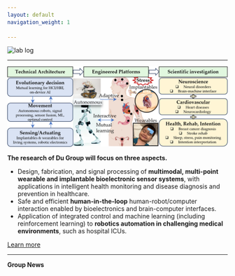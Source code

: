 ```yaml
---
layout: default
navigation_weight: 1

---
```


![lab log](lab_cover.png)

---------
![lab focus](group_focus.png)

**The research of Du Group will focus on three aspects.**
* Design, fabrication, and signal processing of **multimodal, multi-point wearable and implantable bioelectronic sensor systems**, with applications in intelligent health monitoring and disease diagnosis and prevention in healthcare.
* Safe and efficient **human-in-the-loop** human-robot/computer interaction enabled by bioelectronics and brain-computer interfaces.
* Application of integrated control and machine learning (including reinforcement learning) to **robotics automation in challenging medical environments**, such as hospital ICUs.

[Learn more](./research)

---------

**Group News**


